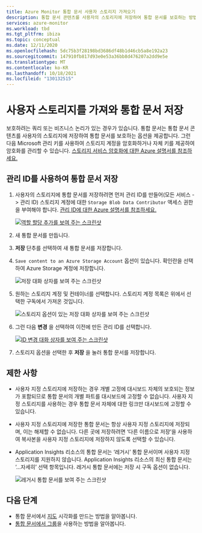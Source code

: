 ```yaml
---
title: Azure Monitor 통합 문서 사용자 스토리지 가져오기
description: 통합 문서 콘텐츠를 사용자의 스토리지에 저장하여 통합 문서를 보호하는 방법을 알아봅니다.
services: azure-monitor
ms.workload: tbd
ms.tgt_pltfrm: ibiza
ms.topic: conceptual
ms.date: 12/11/2020
ms.openlocfilehash: 5dc75b3f28198bd3686df48b1d46cb5a8e192a23
ms.sourcegitcommit: 147910fb817d93e0e53a36bb8d476207a2dd9e5e
ms.translationtype: MT
ms.contentlocale: ko-KR
ms.lasthandoff: 10/18/2021
ms.locfileid: "130132515"
---
```

# <a name="bring-your-own-storage-to-save-workbooks"></a>사용자 스토리지를 가져와 통합 문서 저장

보호하려는 쿼리 또는 비즈니스 논리가 있는 경우가 있습니다. 통합 문서는 통합 문서 콘텐츠를 사용자의 스토리지에 저장하여 통합 문서를 보호하는 옵션을 제공합니다. 그런 다음 Microsoft 관리 키를 사용하여 스토리지 계정을 암호화하거나 자체 키를 제공하여 암호화를 관리할 수 있습니다. [스토리지 서비스 암호화에 대한 Azure 설명서를 참조하세요.](../../storage/common/storage-service-encryption.md)

## <a name="saving-workbook-with-managed-identities"></a>관리 ID를 사용하여 통합 문서 저장

1. 사용자의 스토리지에 통합 문서를 저장하려면 먼저 관리 ID를 만들어(모든 서비스 -> 관리 ID) 스토리지 계정에 대한 `Storage Blob Data Contributor` 액세스 권한을 부여해야 합니다. [관리 ID에 대한 Azure 설명서를 참조하세요.](../../active-directory/managed-identities-azure-resources/how-to-manage-ua-identity-portal.md)

    [![역할 할당 추가를 보여 주는 스크린샷](./media/workbooks-bring-your-own-storage/add-identity-role-assignment.png)](./media/workbooks-bring-your-own-storage/add-identity-role-assignment.png#lightbox)

2. 새 통합 문서를 만듭니다.
3. **저장** 단추를 선택하여 새 통합 문서를 저장합니다.
4. `Save content to an Azure Storage Account` 옵션이 있습니다. 확인란을 선택하여 Azure Storage 계정에 저장합니다.

    ![저장 대화 상자를 보여 주는 스크린샷](./media/workbooks-bring-your-own-storage/saved-dialog-default.png)

5. 원하는 스토리지 계정 및 컨테이너를 선택합니다. 스토리지 계정 목록은 위에서 선택한 구독에서 가져온 것입니다.

    ![스토리지 옵션이 있는 저장 대화 상자를 보여 주는 스크린샷](./media/workbooks-bring-your-own-storage/save-dialog-with-storage.png)

6. 그런 다음 **변경** 을 선택하여 이전에 만든 관리 ID를 선택합니다.

    [![ID 변경 대화 상자를 보여 주는 스크린샷](./media/workbooks-bring-your-own-storage/change-managed-identity.png)](./media/workbooks-bring-your-own-storage/change-managed-identity.png#lightbox)

7. 스토리지 옵션을 선택한 후 **저장** 을 눌러 통합 문서를 저장합니다.

## <a name="limitations"></a>제한 사항

- 사용자 지정 스토리지에 저장하는 경우 개별 고정에 대시보드 자체의 보호되는 정보가 포함되므로 통합 문서의 개별 파트를 대시보드에 고정할 수 없습니다. 사용자 지정 스토리지를 사용하는 경우 통합 문서 자체에 대한 링크만 대시보드에 고정할 수 있습니다.
- 사용자 지정 스토리지에 저장한 통합 문서는 항상 사용자 지정 스토리지에 저장되며, 이는 해제할 수 없습니다. 다른 곳에 저장하려면 ‘다른 이름으로 저장’을 사용하여 복사본을 사용자 지정 스토리지에 저장하지 않도록 선택할 수 있습니다.
- Application Insights 리소스의 통합 문서는 ‘레거시’ 통합 문서이며 사용자 지정 스토리지를 지원하지 않습니다. Application Insights 리소스의 최신 통합 문서는 ‘...자세히’ 선택 항목입니다. 레거시 통합 문서에는 저장 시 구독 옵션이 없습니다.

   ![레거시 통합 문서를 보여 주는 스크린샷](./media/workbooks-bring-your-own-storage/legacy-workbooks.png)

## <a name="next-steps"></a>다음 단계

- 통합 문서에서 [지도](workbooks-map-visualizations.md) 시각화를 만드는 방법을 알아봅니다.
- [통합 문서에서 그룹](../visualize/workbooks-groups.md)을 사용하는 방법을 알아봅니다.